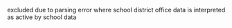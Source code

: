 excluded due to parsing error where school district office data is interpreted as active by school data
